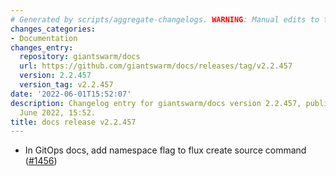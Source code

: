 ```yaml
---
# Generated by scripts/aggregate-changelogs. WARNING: Manual edits to this files will be overwritten.
changes_categories:
- Documentation
changes_entry:
  repository: giantswarm/docs
  url: https://github.com/giantswarm/docs/releases/tag/v2.2.457
  version: 2.2.457
  version_tag: v2.2.457
date: '2022-06-01T15:52:07'
description: Changelog entry for giantswarm/docs version 2.2.457, published on 01
  June 2022, 15:52.
title: docs release v2.2.457
---
```


- In GitOps docs, add namespace flag to flux create source command ([#1456](https://github.com/giantswarm/docs/pull/1456))
